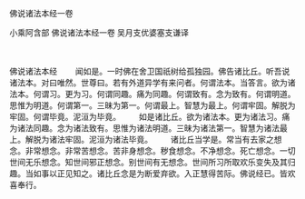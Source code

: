 佛说诸法本经一卷


小乘阿含部
佛说诸法本经一卷
吴月支优婆塞支谦译


　　

佛说诸法本经
　　闻如是。一时佛在舍卫国祇树给孤独园。佛告诸比丘。听吾说诸法本。对曰唯然。世尊曰。若有外道异学有来问者。何谓法本。当答言。欲为诸法本。何谓习。更为习。何谓同趣。痛为同趣。何谓致有。念为致有。何谓明道。思惟为明道。何谓第一。三昧为第一。何谓最上。智慧为最上。何谓牢固。解脱为牢固。何谓毕竟。泥洹为毕竟。
　　如是诸比丘。欲为诸法本。更为诸法习。痛为诸法同趣。念为诸法致有。思惟为诸法明道。三昧为诸法第一。智慧为诸法最上。解脱为诸法牢固。泥洹为诸法毕竟。
　　诸比丘当学是。常当有去家之想念。非常想念。非常苦想念。苦非身想念。秽食想念。不净想念。死亡想念。一切世间无乐想念。知世间邪正想念。别世间有无想念。世间所习所取欢乐变失及其归趣。当如事以正见知之。诸比丘念是为断爱弃欲。入正慧得苦际。佛说经已。皆欢喜奉行。

 
